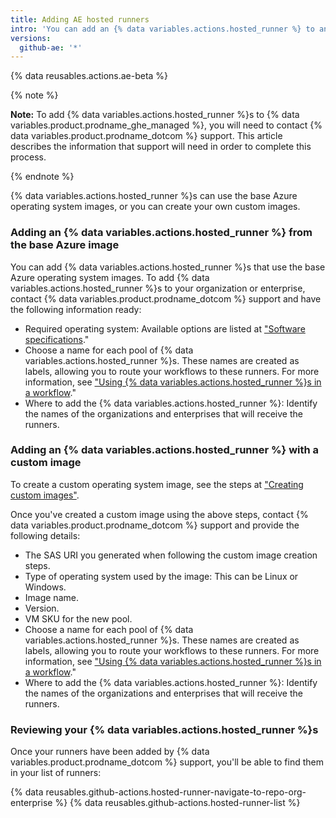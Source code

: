 ```yaml
---
title: Adding AE hosted runners
intro: 'You can add an {% data variables.actions.hosted_runner %} to an organization or an enterprise.'
versions:
  github-ae: '*'
---
```


{% data reusables.actions.ae-beta %}

{% note %}

**Note:** To add {% data variables.actions.hosted_runner %}s to {% data variables.product.prodname_ghe_managed %}, you will need to contact {% data variables.product.prodname_dotcom %} support. This article describes the information that support will need in order to complete this process.

{% endnote %}

{% data variables.actions.hosted_runner %}s can use the base Azure operating system images, or you can create your own custom images.

### Adding an {% data variables.actions.hosted_runner %} from the base Azure image

You can add {% data variables.actions.hosted_runner %}s that use the base Azure operating system images. To add {% data variables.actions.hosted_runner %}s to your organization or enterprise, contact {% data variables.product.prodname_dotcom %} support and have the following information ready:
 - Required operating system: Available options are listed at ["Software specifications](/actions/using-github-hosted-runners/about-ae-hosted-runners#software-specifications)."
 - Choose a name for each pool of {% data variables.actions.hosted_runner %}s. These names are created as labels, allowing you to route your workflows to these runners. For more information, see ["Using {% data variables.actions.hosted_runner %}s in a workflow](/actions/using-github-hosted-runners/using-ae-hosted-runners-in-a-workflow)."
 - Where to add the {% data variables.actions.hosted_runner %}: Identify the names of the organizations and enterprises that will receive the runners.

### Adding an {% data variables.actions.hosted_runner %} with a custom image

To create a custom operating system image, see the steps at ["Creating custom images"](/actions/using-github-hosted-runners/creating-custom-images).

Once you've created a custom image using the above steps, contact {% data variables.product.prodname_dotcom %} support and provide the following details:

  - The SAS URI you generated when following the custom image creation steps.
  - Type of operating system used by the image: This can be Linux or Windows.
  - Image name.
  - Version.
  - VM SKU for the new pool.
  - Choose a name for each pool of {% data variables.actions.hosted_runner %}s. These names are created as labels, allowing you to route your workflows to these runners. For more information, see ["Using {% data variables.actions.hosted_runner %}s in a workflow](/actions/using-github-hosted-runners/using-ae-hosted-runners-in-a-workflow)."
  - Where to add the {% data variables.actions.hosted_runner %}: Identify the names of the organizations and enterprises that will receive the runners.

### Reviewing your {% data variables.actions.hosted_runner %}s

Once your runners have been added by {% data variables.product.prodname_dotcom %} support, you'll be able to find them in your list of runners:

{% data reusables.github-actions.hosted-runner-navigate-to-repo-org-enterprise %}
{% data reusables.github-actions.hosted-runner-list %}
